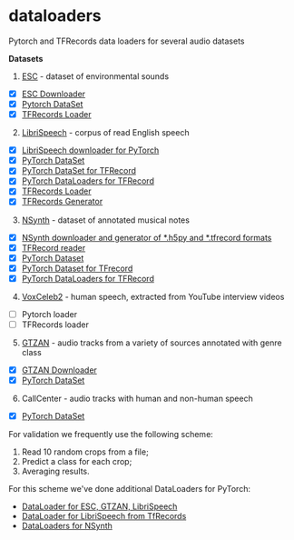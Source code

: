 # dataloaders
Pytorch and TFRecords data loaders for  several audio datasets

**Datasets**
1. [ESC](https://github.com/karoldvl/ESC-50) - dataset of environmental sounds
  - [x] [ESC Downloader](https://github.com/juliagusak/dataloaders/blob/master/esc/esc_gen.py)
  - [x] [Pytorch DataSet](https://github.com/juliagusak/dataloaders/blob/master/esc/pytorchloader/datasets/esc_dataset.py)
  - [x] [TFRecords Loader](https://github.com/juliagusak/dataloaders/blob/master/esc/tfrecord/esc_reader.py)
  
2. [LibriSpeech](http://www.openslr.org/12/) - corpus of read English speech
  - [x] [LibriSpeech downloader for PyTorch](https://github.com/juliagusak/dataloaders/blob/master/librispeech/torch_readers/librispeech_gen.py) 
  - [x] [PyTorch DataSet](https://github.com/juliagusak/dataloaders/blob/master/librispeech/torch_readers/dataset_h5py.py)
  - [x] [PyTorch DataSet for TFRecord](https://github.com/juliagusak/dataloaders/blob/master/librispeech/torch_readers/dataloader_tfrecord.py)
  - [x] [PyTorch DataLoaders for TFRecord](https://github.com/juliagusak/dataloaders/blob/master/librispeech/torch_readers/dataloader_tfrecord.py)
  - [x] [TFRecords Loader](https://github.com/juliagusak/dataloaders/blob/master/librispeech/tfrecord/librispeech_reader.py)
  - [x] [TFRecords Generator](https://github.com/juliagusak/dataloaders/blob/master/librispeech/tfrecord/librispeech_to_tfrecords.py)
3. [NSynth](https://magenta.tensorflow.org/datasets/nsynth) - dataset of annotated musical notes
  - [x] [NSynth downloader and generator of *.h5py and *.tfrecord formats](https://github.com/juliagusak/dataloaders/blob/master/nsynth/nsynth_gen.py)
  - [x] [TFRecord reader](https://github.com/juliagusak/dataloaders/blob/master/nsynth/tfrecord/nsynth_reader.py)
  - [x] [PyTorch Dataset](https://github.com/juliagusak/dataloaders/blob/master/nsynth/torch_readers/dataset_h5py.py)
  - [x] [PyTorch Dataset for TFrecord](https://github.com/juliagusak/dataloaders/blob/master/nsynth/torch_readers/dataset_tfrecord.py)
  - [x] [PyTorch DataLoaders for TFRecord](https://github.com/juliagusak/dataloaders/blob/master/nsynth/torch_readers/dataloader_tfrecord.py)
4. [VoxCeleb2](http://www.robots.ox.ac.uk/~vgg/data/voxceleb/) - human speech, extracted from YouTube interview videos
  - [ ] Pytorch loader
  - [ ] TFRecords loader
5. [GTZAN](http://marsyasweb.appspot.com/download/data_sets/) - audio tracks from a variety of sources annotated with genre class
  - [x] [GTZAN Downloader](https://github.com/juliagusak/dataloaders/blob/master/gtzan/gtzan_gen.py)
  - [x] [PyTorch DataSet](https://github.com/juliagusak/dataloaders/blob/master/gtzan/torch_readers/gtzan_dataset.py)
6. CallCenter - audio tracks with human and non-human speech
  - [x] [PyTorch DataSet](https://github.com/juliagusak/dataloaders/blob/master/callcenter/pytorchloader/callcenter_dataset.py)
  
For validation we frequently use the following scheme: 
1. Read 10 random crops from a file;
2. Predict a class for each crop;
3. Averaging results.

For this scheme we've done additional DataLoaders for PyTorch:

  - [DataLoader for ESC, GTZAN, LibriSpeech](https://github.com/juliagusak/dataloaders/blob/master/mics/data_loader.py)
  - [DataLoader for LibriSpeech from TfRecords](https://github.com/juliagusak/dataloaders/blob/master/librispeech/torch_readers/dataloader_tfrecord.py)  
  - [DataLoaders for NSynth](https://github.com/juliagusak/dataloaders/blob/master/nsynth/torch_readers/dataloader_tfrecord.py)
